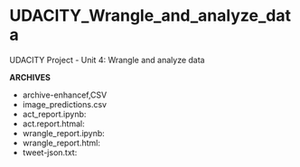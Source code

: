 # UDACITY_Wrangle_and_analyze_data
UDACITY Project - Unit 4: Wrangle and analyze data

**ARCHIVES**
- archive-enhancef,CSV
- image_predictions.csv
- act_report.ipynb: 
- act.report.htmal: 
- wrangle_report.ipynb: 
- wrangle_report.html: 
- tweet-json.txt: 



